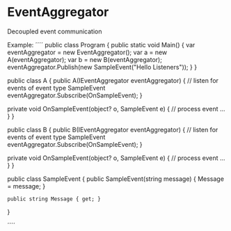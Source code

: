 # EventAggregator

Decoupled event communication

Example:
´´´´
public class Program
{
  public static void Main()
  {
     var eventAggregator = new EventAggregator();
     var a = new A(eventAggregator);
     var b = new B(eventAggregator);
     eventAggregator.Publish(new SampleEvent("Hello Listeners"));
  }
}

public class A
{
  public A(IEventAggregator eventAggregator)
  {
      // listen for events of event type SampleEvent
      eventAggregator.Subscribe<SampleEvent>(OnSampleEvent);
  }
  
  private void OnSampleEvent(object? o, SampleEvent e)
  {
    // process event ...
  }
}

public class B
{
  public B(IEventAggregator eventAggregator)
  {
      // listen for events of event type SampleEvent
      eventAggregator.Subscribe<SampleEvent>(OnSampleEvent);
  }
  
  private void OnSampleEvent(object? o, SampleEvent e)
  {
    // process event ...
  }
}

public class SampleEvent
{
    public SampleEvent(string message)
    {
        Message = message;
    }

    public string Message { get; }
}

´´´´
